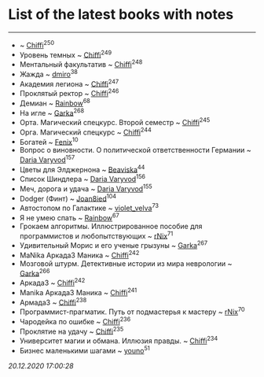 # List of the latest books with notes
---

*  ~ [Chiffi](users/105/105831994080785626680-google)<sup>250</sup>
* Уровень темных ~ [Chiffi](users/105/105831994080785626680-google)<sup>249</sup>
* Ментальный факультатив ~ [Chiffi](users/105/105831994080785626680-google)<sup>248</sup>
* Жажда ~ [dmiro](users/571/5714115-vkontakte)<sup>38</sup>
* Академия легиона ~ [Chiffi](users/105/105831994080785626680-google)<sup>247</sup>
* Проклятый ректор ~ [Chiffi](users/105/105831994080785626680-google)<sup>246</sup>
* Демиан ~ [Rainbow](users/109/109787328219839805802-google)<sup>68</sup>
* На игле ~ [Garka](users/115/115753719718250012620-google)<sup>268</sup>
* Орта. Магический спецкурс. Второй семестр ~ [Chiffi](users/105/105831994080785626680-google)<sup>245</sup>
* Орга. Магический спецкурс ~ [Chiffi](users/105/105831994080785626680-google)<sup>244</sup>
* Богатей ~ [Fenix](users/111/111367585493471720963-google)<sup>10</sup>
* Вопрос о виновности. О политической ответственности Германии ~ [Daria Varyvod](users/829/829893410524253-facebook)<sup>157</sup>
* Цветы для Элджернона ~ [Beaviska](users/102/10202544960024508-facebook)<sup>44</sup>
* Список Шиндлера ~ [Daria Varyvod](users/829/829893410524253-facebook)<sup>156</sup>
* Меч, дорога и удача ~ [Daria Varyvod](users/829/829893410524253-facebook)<sup>155</sup>
* Dodger (Финт) ~ [Joan8ied](users/240/2401650-vkontakte)<sup>104</sup>
* Автостопом по Галактике ~ [violet_velva](users/116/116961712580551399099-google)<sup>73</sup>
* Я не умею спать ~ [Rainbow](users/109/109787328219839805802-google)<sup>67</sup>
* Грокаем алгоритмы. Иллюстрированное пособие для программистов и любопытствующих ~ [rNix](users/227/22742452-yandex)<sup>71</sup>
* Удивительный Морис и его ученые грызуны ~ [Garka](users/115/115753719718250012620-google)<sup>267</sup>
* MaNika Аркада3 Маника ~ [Chiffi](users/105/105831994080785626680-google)<sup>242</sup>
* Мозговой штурм. Детективные истории из мира неврологии ~ [Garka](users/115/115753719718250012620-google)<sup>266</sup>
* Аркада3 ~ [Chiffi](users/105/105831994080785626680-google)<sup>242</sup>
* Manika Аркада3 Маника ~ [Chiffi](users/105/105831994080785626680-google)<sup>241</sup>
* Армада3 ~ [Chiffi](users/105/105831994080785626680-google)<sup>238</sup>
* Программист-прагматик. Путь от подмастерья к мастеру ~ [rNix](users/227/22742452-yandex)<sup>70</sup>
* Чародейка по ошибке ~ [Chiffi](users/105/105831994080785626680-google)<sup>236</sup>
* Проклятие на удачу ~ [Chiffi](users/105/105831994080785626680-google)<sup>235</sup>
* Университет магии и обмана. Иллюзия правды. ~ [Chiffi](users/105/105831994080785626680-google)<sup>234</sup>
* Бизнес маленькими шагами ~ [youno](users/302/302928912-vkontakte)<sup>51</sup>


_20.12.2020 17:00:28_
